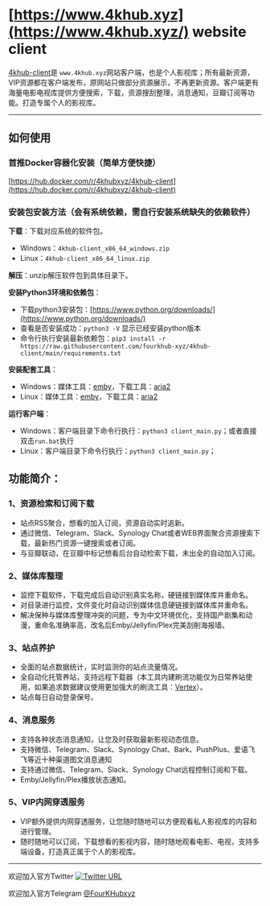 # [https://www.4khub.xyz](https://www.4khub.xyz/) website client

[4khub-client](https://www.4khub.xyz/)是 `www.4khub.xyz`网站客户端，也是个人影视库；所有最新资源，VIP资源都在客户端发布，原网站只做部分资源展示，不再更新资源。客户端更有海量电影电视库提供方便搜索，下载，资源搜刮整理，消息通知，豆瓣订阅等功能。打造专属个人的影视库。

---

## 如何使用
### 首推Docker容器化安装（简单方便快捷）
[https://hub.docker.com/r/4khubxyz/4khub-client](https://hub.docker.com/r/4khubxyz/4khub-client)


### 安装包安装方法（会有系统依赖，需自行安装系统缺失的依赖软件）
**下载**：下载对应系统的软件包。

- Windows：`4khub-client_x86_64_windows.zip`
- Linux：`4khub-client_x86_64_linux.zip`

**解压**：unzip解压软件包到具体目录下。

**安装Python3环境和依赖包**：

- 下载python3安装包：[https://www.python.org/downloads/](https://www.python.org/downloads/)
- 查看是否安装成功：`python3 -V` 显示已经安装python版本
- 命令行执行安装最新依赖包：`pip3 install -r https://raw.githubusercontent.com/fourkhub-xyz/4khub-client/main/requirements.txt`


**安装配套工具**：

- Windows：媒体工具：[emby](https://emby.media/download.html)，下载工具：[aria2](https://github.com/aria2/aria2/releases/)
- Linux：媒体工具：[emby](https://emby.media/download.html)，下载工具：[aria2](https://github.com/aria2/aria2/releases/)

**运行客户端**：

- Windows：客户端目录下命令行执行：`python3 client_main.py`；或者直接双击`run.bat`执行
- Linux：客户端目录下命令行执行：`python3 client_main.py`；



## 功能简介：


### 1、资源检索和订阅下载
* 站点RSS聚合，想看的加入订阅，资源自动实时追新。
* 通过微信、Telegram、Slack、Synology Chat或者WEB界面聚合资源搜索下载，最新热门资源一键搜索或者订阅。
* 与豆瓣联动，在豆瓣中标记想看后台自动检索下载，未出全的自动加入订阅。

### 2、媒体库整理
* 监控下载软件，下载完成后自动识别真实名称，硬链接到媒体库并重命名。
* 对目录进行监控，文件变化时自动识别媒体信息硬链接到媒体库并重命名。
* 解决保种与媒体库整理冲突的问题，专为中文环境优化，支持国产剧集和动漫，重命名准确率高，改名后Emby/Jellyfin/Plex完美刮削海报墙。

### 3、站点养护
* 全面的站点数据统计，实时监测你的站点流量情况。
* 全自动化托管养站，支持远程下载器（本工具内建刷流功能仅为日常养站使用，如果追求数据建议使用更加强大的刷流工具：<a href="https://github.com/vertex-app/vertex" target="_blank">Vertex</a>）。
* 站点每日自动登录保号。

### 4、消息服务
* 支持各种状态消息通知，让您及时获取最新影视动态信息。
* 支持微信、Telegram、Slack、Synology Chat、Bark、PushPlus、爱语飞飞等近十种渠道图文消息通知
* 支持通过微信、Telegram、Slack、Synology Chat远程控制订阅和下载。
* Emby/Jellyfin/Plex播放状态通知。

### 5、VIP内网穿透服务
* VIP额外提供内网穿透服务，让您随时随地可以方便观看私人影视库的内容和进行管理。
* 随时随地可以订阅，下载想看的影视内容，随时随地观看电影、电视，支持多端设备，打造真正属于个人的影视库。

---

欢迎加入官方Twitter
[![Twitter URL](https://img.shields.io/twitter/url/https/twitter.com/4khubxyz.svg?style=social&label=Follow%20%404khubxyz)](https://twitter.com/4khubxyz)

欢迎加入官方Telegram [@FourKHubxyz](https://t.me/FourKHubxyz)
